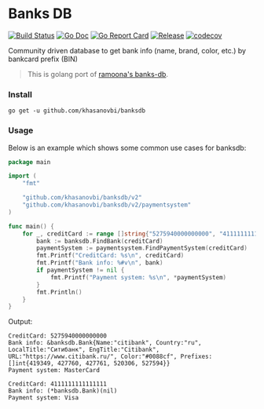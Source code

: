 # Banks DB

[![Build Status](https://travis-ci.org/khasanovbi/banksdb.svg?branch=master)](https://travis-ci.org/khasanovbi/banksdb)
[![Go Doc](https://img.shields.io/badge/godoc-reference-blue.svg?style=flat-square)](https://pkg.go.dev/github.com/khasanovbi/banksdb/v2)
[![Go Report Card](https://goreportcard.com/badge/github.com/khasanovbi/banksdb?style=flat-square)](https://goreportcard.com/report/github.com/khasanovbi/banksdb)
[![Release](https://img.shields.io/github/release/khasanovbi/banksdb.svg?style=flat-square)](https://github.com/khasanovbi/banksdb/releases/latest)
[![codecov](https://codecov.io/gh/khasanovbi/banksdb/branch/master/graph/badge.svg)](https://codecov.io/gh/khasanovbi/banksdb)

Community driven database to get bank info (name, brand, color, etc.) by bankcard prefix (BIN)

> This is golang port of [ramoona's banks-db](https://github.com/ramoona/banks-db).

### Install

```
go get -u github.com/khasanovbi/banksdb
```

### Usage

Below is an example which shows some common use cases for banksdb:

```go
package main

import (
	"fmt"

	"github.com/khasanovbi/banksdb/v2"
	"github.com/khasanovbi/banksdb/v2/paymentsystem"
)

func main() {
	for _, creditCard := range []string{"5275940000000000", "4111111111111111"} {
		bank := banksdb.FindBank(creditCard)
		paymentSystem := paymentsystem.FindPaymentSystem(creditCard)
		fmt.Printf("CreditCard: %s\n", creditCard)
		fmt.Printf("Bank info: %#v\n", bank)
		if paymentSystem != nil {
			fmt.Printf("Payment system: %s\n", *paymentSystem)
		}
		fmt.Println()
	}
}

```

Output:
```
CreditCard: 5275940000000000
Bank info: &banksdb.Bank{Name:"citibank", Country:"ru", LocalTitle:"Ситибанк", EngTitle:"Citibank", URL:"https://www.citibank.ru/", Color:"#0088cf", Prefixes:[]int{419349, 427760, 427761, 520306, 527594}}
Payment system: MasterCard

CreditCard: 4111111111111111
Bank info: (*banksdb.Bank)(nil)
Payment system: Visa
```
